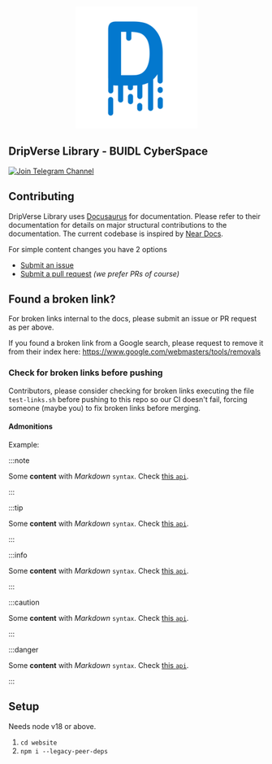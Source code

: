 <p align="center">
<img src="website/static/img/logo.png" width="240">
</p>

## DripVerse Library - BUIDL CyberSpace

[![Join Telegram Channel](https://img.shields.io/badge/Telegram-2CA5E0?style=for-the-badge&logo=telegram&logoColor=white)](https://t.me/dripverse)

## Contributing

DripVerse Library uses [Docusaurus](https://docusaurus.io) for documentation.  Please refer to their documentation for details on major structural contributions to the documentation. The current codebase is inspired by [Near Docs](https://docs.near.org).

For simple content changes you have 2 options

- [Submit an issue](https://github.com/dripverse/library/issues)
- [Submit a pull request](https://github.com/dripverse/library/pulls) *(we prefer PRs of course)*

## Found a broken link?

For broken links internal to the docs, please submit an issue or PR request as per above.

If you found a broken link from a Google search, please request to remove it from their index here: https://www.google.com/webmasters/tools/removals

### Check for broken links before pushing

Contributors, please consider checking for broken links executing the file `test-links.sh` before pushing to this repo so our CI doesn't fail, forcing someone (maybe you) to fix broken links before merging.

#### Admonitions
Example:

:::note

Some **content** with _Markdown_ `syntax`. Check [this `api`](#).

:::

:::tip

Some **content** with _Markdown_ `syntax`. Check [this `api`](#).

:::

:::info

Some **content** with _Markdown_ `syntax`. Check [this `api`](#).

:::

:::caution

Some **content** with _Markdown_ `syntax`. Check [this `api`](#).

:::

:::danger

Some **content** with _Markdown_ `syntax`. Check [this `api`](#).

:::

## Setup 

Needs node v18 or above.

1. `cd website`
2. `npm i --legacy-peer-deps`
